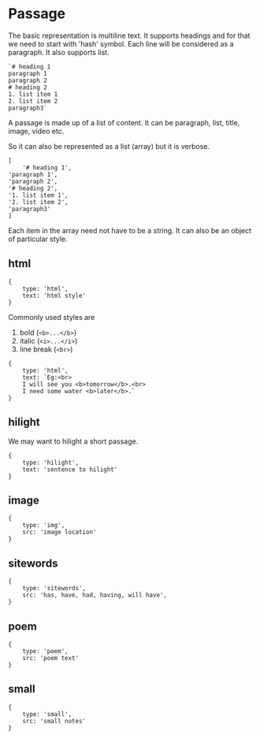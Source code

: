 # Passage

The basic representation is multiline text. It supports headings and for that we need to start with 'hash' symbol. Each line will be considered as a paragraph. It also supports list.

```
`# heading 1
paragraph 1
paragraph 2
# heading 2
1. list item 1
2. list item 2
paragraph3`
```

A passage is made up of a list of content. It can be paragraph, list, title, image, video etc.

So it can also be represented as a list (array) but it is verbose.

```
[
    '# heading 1',
'paragraph 1',
'paragraph 2',
'# heading 2',
'1. list item 1',
'2. list item 2',
'paragraph3'
]
```

Each item in the array need not have to be a string. It can also be an object of particular style.

## html

```
{
    type: 'html',
    text: 'html style'
}
```

Commonly used styles are

1. bold (`<b>...</b>`)
2. italic (`<i>...</i>`)
3. line break (`<br>`)

```
{
    type: 'html',
    text: `Eg:<br>
    I will see you <b>tomorrow</b>.<br>
    I need some water <b>later</b>.`
}
```

## hilight

We may want to hilight a short passage.

```
{
    type: 'hilight',
    text: 'sentence to hilight'
}
```

## image

```
{
    type: 'img',
    src: 'image location'
}
```

## sitewords

```
{
    type: 'sitewords',
    src: 'has, have, had, having, will have',
}
```

## poem

```
{
    type: 'poem',
    src: 'poem text'
}
```

## small

```
{
    type: 'small',
    src: 'small notes'
}
```
